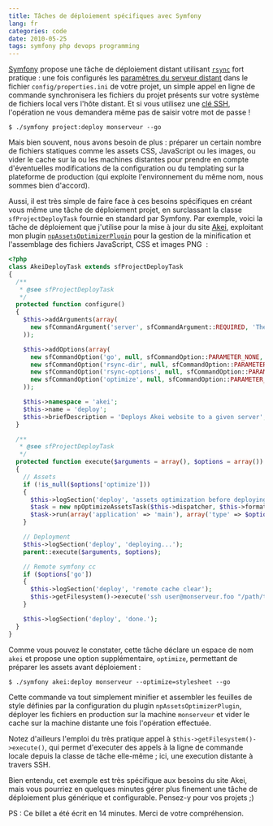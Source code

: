 ```yaml
---
title: Tâches de déploiement spécifiques avec Symfony
lang: fr
categories: code
date: 2010-05-25
tags: symfony php devops programming
---
```


[Symfony](http://www.symfony-project.org/) propose une tâche de déploiement distant utilisant [`rsync`](http://fr.wikipedia.org/wiki/Rsync) fort pratique&nbsp;: une fois configurés les [paramètres du serveur distant](http://www.symfony-project.org/jobeet/1_4/Doctrine/en/22#chapter_22_deploying) dans le fichier `config/properties.ini` de votre projet, un simple appel en ligne de commande synchronisera les fichiers du projet présents sur votre système de fichiers local vers l'hôte distant. Et si vous utilisez une [clé SSH](http://prendreuncafe.com/blog/post/2005/08/29/262-installer-sa-cle-ssh-sur-un-serveur-distant), l'opération ne vous demandera même pas de saisir votre mot de passe&nbsp;!

```terminal
$ ./symfony project:deploy monserveur --go
```

Mais bien souvent, nous avons besoin de plus&nbsp;: préparer un certain nombre de fichiers statiques comme les assets CSS, JavaScript ou les images, ou vider le cache sur la ou les machines distantes pour prendre en compte d'éventuelles modifications de la configuration ou du templating sur la plateforme de production (qui exploite l'environnement du même nom, nous sommes bien d'accord).

Aussi, il est très simple de faire face à ces besoins spécifiques en créant vous même une tâche de déploiement projet, en surclassant la classe `sfProjectDeployTask` fournie en standard par Symfony. Par exemple, voici la tâche de déploiement que j'utilise pour la mise à jour du site [Akei](http://www.akei.com/), exploitant mon plugin [`npAssetsOptimizerPlugin`](http://github.com/n1k0/npAssetsOptimizerPlugin) pour la gestion de la minification et l'assemblage des fichiers JavaScript, CSS et images PNG &nbsp;:

```php
<?php
class AkeiDeployTask extends sfProjectDeployTask
{
  /**
   * @see sfProjectDeployTask
   */
  protected function configure()
  {
    $this->addArguments(array(
      new sfCommandArgument('server', sfCommandArgument::REQUIRED, 'The server name'),
    ));

    $this->addOptions(array(
      new sfCommandOption('go', null, sfCommandOption::PARAMETER_NONE, 'Do the deployment'),
      new sfCommandOption('rsync-dir', null, sfCommandOption::PARAMETER_REQUIRED, 'The directory where to look for rsync*.txt files', 'config'),
      new sfCommandOption('rsync-options', null, sfCommandOption::PARAMETER_OPTIONAL, 'To options to pass to the rsync executable', '-azC --force --delete --progress'),
      new sfCommandOption('optimize', null, sfCommandOption::PARAMETER_OPTIONAL, 'The asset optimizations to make before deploying'),
    ));

    $this->namespace = 'akei';
    $this->name = 'deploy';
    $this->briefDescription = 'Deploys Akei website to a given server';
  }

  /**
   * @see sfProjectDeployTask
   */
  protected function execute($arguments = array(), $options = array())
  {
    // Assets
    if (!is_null($options['optimize']))
    {
      $this->logSection('deploy', 'assets optimization before deploying');
      $task = new npOptimizeAssetsTask($this->dispatcher, $this->formatter);
      $task->run(array('application' => 'main'), array('type' => $options['optimize']));
    }

    // Deployment
    $this->logSection('deploy', 'deploying...');
    parent::execute($arguments, $options);

    // Remote symfony cc
    if ($options['go'])
    {
      $this->logSection('deploy', 'remote cache clear');
      $this->getFilesystem()->execute('ssh user@monserveur.foo "/path/to/www/akei/symfony cache:clear"');
    }

    $this->logSection('deploy', 'done.');
  }
}
```

Comme vous pouvez le constater, cette tâche déclare un espace de nom `akei` et propose une option supplémentaire, `optimize`, permettant de préparer les assets avant déploiement&nbsp;:

```terminal
$ ./symfony akei:deploy monserveur --optimize=stylesheet --go
```

Cette commande va tout simplement minifier et assembler les feuilles de style définies par la configuration du plugin `npAssetsOptimizerPlugin`, déployer les fichiers en production sur la machine `monserveur` et vider le cache sur la machine distante une fois l'opération effectuée.

Notez d'ailleurs l'emploi du très pratique appel à `$this->getFilesystem()->execute()`, qui permet d'executer des appels à la ligne de commande locale depuis la classe de tâche elle-même&nbsp;; ici, une execution distante à travers SSH.

Bien entendu, cet exemple est très spécifique aux besoins du site Akei, mais vous pourriez en quelques minutes gérer plus finement une tâche de déploiement plus générique et configurable. Pensez-y pour vos projets ;)

PS&nbsp;: Ce billet a été écrit en 14 minutes. Merci de votre compréhension.
